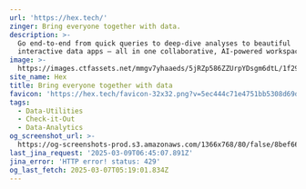 ```yaml
---
url: 'https://hex.tech/'
zinger: Bring everyone together with data.
description: >-
  Go end-to-end from quick queries to deep-dive analyses to beautiful
  interactive data apps – all in one collaborative, AI-powered workspace.
image: >-
  https://images.ctfassets.net/mmgv7yhaaeds/5jRZp586ZZUrpYDsgm6dtL/1f29413e09f12d60743799e68c827541/social-sharing-default.png
site_name: Hex
title: Bring everyone together with data
favicon: 'https://hex.tech/favicon-32x32.png?v=5ec444c71e4751bb5308d69de923cd78'
tags:
  - Data-Utilities
  - Check-it-Out
  - Data-Analytics
og_screenshot_url: >-
  https://og-screenshots-prod.s3.amazonaws.com/1366x768/80/false/8bef66db9a8b6adc2404a72fbe9e090e2429fd8971e117ec45bc8578e9107d64.jpeg
last_jina_request: '2025-03-09T06:45:07.891Z'
jina_error: 'HTTP error! status: 429'
og_last_fetch: 2025-03-07T05:19:01.834Z
---
```


